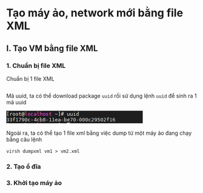 # Tạo máy ảo, network mới bằng file XML

## I. Tạo VM bằng file XML
### 1. Chuẩn bị file XML
Chuẩn bị 1 file XML
```

```

Mã uuid, ta có thể download package `uuid` rồi sử dụng lệnh `uuid` để sinh ra 1 mã uuid

<img src ="..\images\Screenshot_137.png">

Ngoài ra, ta có thể tạo 1 file xml bằng việc dump từ một máy ảo đang chạy bằng câu lệnh
```
virsh dumpxml vm1 > vm2.xml
```

### 2. Tạo ổ đĩa

### 3. Khởi tạo máy ảo

